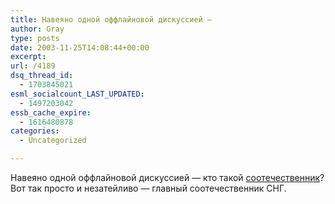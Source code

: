 ```yaml
---
title: Навеяно одной оффлайновой дискуссией —
author: Gray
type: posts
date: 2003-11-25T14:08:44+00:00
excerpt:
url: /4189
dsq_thread_id:
  - 1703845021
esml_socialcount_LAST_UPDATED:
  - 1497203042
essb_cache_expire:
  - 1616480878
categories:
  - Uncategorized

---
```








Навеяно одной оффлайновой дискуссией &#8212; кто такой <a href="http://www.yandex.ru/yandsearch?text=%F1%EE%EE%F2%E5%F7%E5%F1%F2%E2%E5%ED%ED%E8%EA&#038;stype=&#038;nl=0" target="_blank">соотечественник</a>?  
Вот так просто и незатейливо &#8212; главный соотечественник СНГ.